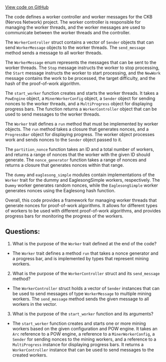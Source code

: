 [View code on GitHub](https://github.com/nervosnetwork/ckb/blob/develop/miner/src/worker/mod.rs)

The code defines a worker controller and worker messages for the CKB (Nervos Network) project. The worker controller is responsible for managing the worker threads, and the worker messages are used to communicate between the worker threads and the controller.

The `WorkerController` struct contains a vector of `Sender` objects that can send `WorkerMessage` objects to the worker threads. The `send_message` method sends a message to all worker threads.

The `WorkerMessage` enum represents the messages that can be sent to the worker threads. The `Stop` message instructs the worker to stop processing, the `Start` message instructs the worker to start processing, and the `NewWork` message contains the work to be processed, the target difficulty, and the hash of the proof-of-work algorithm.

The `start_worker` function creates and starts the worker threads. It takes a `PowEngine` object, a `MinerWorkerConfig` object, a `Sender` object for sending nonces to the worker threads, and a `MultiProgress` object for displaying progress bars. The function returns a `WorkerController` object that can be used to send messages to the worker threads.

The `Worker` trait defines a `run` method that must be implemented by worker objects. The `run` method takes a closure that generates nonces, and a `ProgressBar` object for displaying progress. The worker object processes work and sends nonces to the `Sender` object passed to it.

The `partition_nonce` function takes an ID and a total number of workers, and returns a range of nonces that the worker with the given ID should generate. The `nonce_generator` function takes a range of nonces and returns a closure that generates nonces within that range.

The `dummy` and `eaglesong_simple` modules contain implementations of the `Worker` trait for the dummy and EaglesongSimple workers, respectively. The `Dummy` worker generates random nonces, while the `EaglesongSimple` worker generates nonces using the Eaglesong hash function.

Overall, this code provides a framework for managing worker threads that generate nonces for proof-of-work algorithms. It allows for different types of workers to be used with different proof-of-work algorithms, and provides progress bars for monitoring the progress of the workers.
## Questions:
 1. What is the purpose of the `Worker` trait defined at the end of the code?
- The `Worker` trait defines a method `run` that takes a nonce generator and a progress bar, and is implemented by types that represent mining workers.

2. What is the purpose of the `WorkerController` struct and its `send_message` method?
- The `WorkerController` struct holds a vector of `Sender` instances that can be used to send messages of type `WorkerMessage` to multiple mining workers. The `send_message` method sends the given message to all workers in the vector.

3. What is the purpose of the `start_worker` function and its arguments?
- The `start_worker` function creates and starts one or more mining workers based on the given configuration and POW engine. It takes an `Arc` reference to a POW engine, a reference to a `MinerWorkerConfig`, a `Sender` for sending nonces to the mining workers, and a reference to a `MultiProgress` instance for displaying progress bars. It returns a `WorkerController` instance that can be used to send messages to the created workers.
